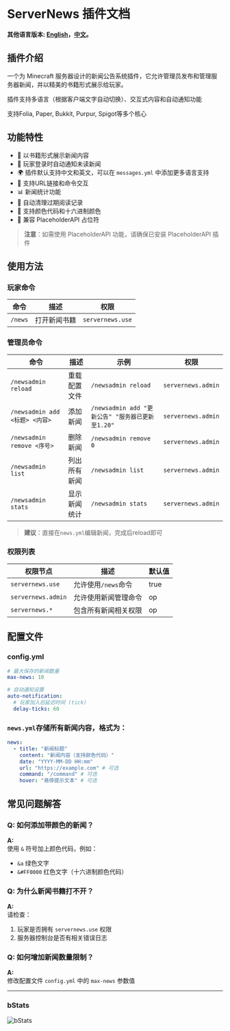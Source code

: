 # ServerNews 插件文档

**其他语言版本: [English](README.md)，[中文](README_zh.md)。**

## 插件介绍
一个为 Minecraft 服务器设计的新闻公告系统插件，它允许管理员发布和管理服务器新闻，并以精美的书籍形式展示给玩家。  

插件支持多语言（根据客户端文字自动切换）、交互式内容和自动通知功能  

支持Folia, Paper, Bukkit, Purpur, Spigot等多个核心  

## 功能特性
- 📖 以书籍形式展示新闻内容
- 🔔 玩家登录时自动通知未读新闻
- 🌍 插件默认支持中文和英文，可以在 `messages.yml` 中添加更多语言支持
- 🔗 支持URL链接和命令交互
- 📊 新闻统计功能
- 📅 自动清理过期阅读记录
- 🎨 支持颜色代码和十六进制颜色
- 📱 兼容 PlaceholderAPI 占位符

> **注意**：如需使用 PlaceholderAPI 功能，请确保已安装 PlaceholderAPI 插件

## 使用方法

### 玩家命令
| 命令 | 描述 | 权限 |
|------|------|------|
| `/news` | 打开新闻书籍 | `servernews.use` |

### 管理员命令
| 命令 | 描述 | 示例 | 权限 |
|------|------|------|------|
| `/newsadmin reload` | 重载配置文件 | `/newsadmin reload` | `servernews.admin` |
| `/newsadmin add <标题> <内容>` | 添加新闻 | `/newsadmin add "更新公告" "服务器已更新至1.20"` | `servernews.admin` |
| `/newsadmin remove <序号>` | 删除新闻 | `/newsadmin remove 0` | `servernews.admin` |
| `/newsadmin list` | 列出所有新闻 | `/newsadmin list` | `servernews.admin` |
| `/newsadmin stats` | 显示新闻统计 | `/newsadmin stats` | `servernews.admin` |

> **建议**：直接在`news.yml`编辑新闻，完成后reload即可

### 权限列表

| 权限节点            | 描述                     | 默认值 |
|---------------------|--------------------------|--------|
| `servernews.use`    | 允许使用`/news`命令      | true   |
| `servernews.admin`  | 允许使用新闻管理命令     | op     |
| `servernews.*`      | 包含所有新闻相关权限    | op     |

## 配置文件

### config.yml
```yaml
# 最大保存的新闻数量
max-news: 10

# 自动通知设置
auto-notification:
  # 玩家加入后延迟时间 (tick)
  delay-ticks: 60
```

### `news.yml`存储所有新闻内容，格式为：

```yaml
news:
  - title: "新闻标题"
    content: "新闻内容（支持颜色代码）"
    date: "YYYY-MM-DD HH:mm"
    url: "https://example.com" # 可选
    command: "/command" # 可选
    hover: "悬停提示文本" # 可选
```

## 常见问题解答

### Q: 如何添加带颜色的新闻？
**A:**  
使用 `&` 符号加上颜色代码，例如：
- `&a` 绿色文字  
- `&#FF0000` 红色文字（十六进制颜色代码）  

### Q: 为什么新闻书籍打不开？
**A:**  
请检查：
1. 玩家是否拥有 `servernews.use` 权限  
2. 服务器控制台是否有相关错误日志  

### Q: 如何增加新闻数量限制？ 
**A:**  
修改配置文件 `config.yml` 中的 `max-news` 参数值  

---

### bStats
![bStats](https://bstats.org/signatures/bukkit/ServerNews.svg)
